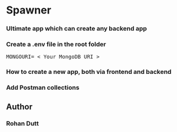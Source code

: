 # Spawner
### Ultimate app which can create any backend app

### Create a .env file in the root folder
<pre>
MONGOURI= < Your MongoDB URI >
</pre>

### How to create a new app, both via frontend and backend


### Add Postman collections

## Author 
### Rohan Dutt